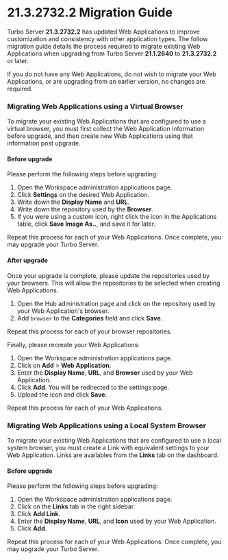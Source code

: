 # 21.3.2732.2 Migration Guide

Turbo Server **21.3.2732.2** has updated Web Applications to improve customization and consistency with other application types. The follow migration guide details the process required to migrate existing Web Applications when upgrading from Turbo Server **21.1.2640** to **21.3.2732.2** or later. 

If you do not have any Web Applications, do not wish to migrate your Web Applications, or are upgrading from an earlier version, no changes are required.

### Migrating Web Applications using a Virtual Browser

To migrate your existing Web Applications that are configured to use a virtual browser, you must first collect the Web Application information before upgrade, and then create new Web Applications using that information post upgrade. 

#### Before upgrade

Please perform the following steps before upgrading:

1. Open the Workspace administration applications page.
2. Click **Settings** on the desired Web Application.
3. Write down the **Display Name** and **URL**.
4. Write down the repository used by the **Browser**.
5. If you were using a custom icon, right click the icon in the Applications table, click **Save Image As..**, and save it for later.

Repeat this process for each of your Web Applications. Once complete, you may upgrade your Turbo Server.

#### After upgrade

Once your upgrade is complete, please update the repositories used by your browsers. This will allow the repositories to be selected when creating Web Applications.

1. Open the Hub administration page and click on the repository used by your Web Application's browser.
2. Add `browser` to the **Categories** field and click **Save**.

Repeat this process for each of your browser repositories.

Finally, please recreate your Web Applications:

1. Open the Workspace administration applications page.
2. Click on **Add** > **Web Application**.
3. Enter the **Display Name**, **URL**, and **Browser** used by your Web Application.
4. Click **Add**. You will be redirected to the settings page.
5. Upload the icon and click **Save**.

Repeat this process for each of your Web Applications.

### Migrating Web Applications using a Local System Browser

To migrate your existing Web Applications that are configured to use a local system browser, you must create a Link with equivalent settings to your Web Application. Links are availables from the **Links** tab on the dashboard.

#### Before upgrade

Please perform the following steps before upgrading:

1. Open the Workspace administration applications page.
2. Click on the **Links** tab in the right sidebar.
3. Click **Add Link**.
4. Enter the **Display Name**, **URL**, and **Icon** used by your Web Application.
5. Click **Add**.

Repeat this process for each of your Web Applications. Once complete, you may upgrade your Turbo Server.
